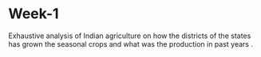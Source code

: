 # Week-1
Exhaustive analysis of Indian agriculture on how the districts of the states has grown the seasonal crops and what was the production in past years .
